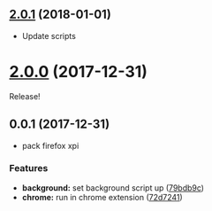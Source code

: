 <a name="2.0.1"></a>
## [2.0.1](https://github.com/dogwalk/webextension-build-link-plain/compare/v2.0.0...v2.0.1) (2018-01-01)

* Update scripts

<a name="2.0.0"></a>
# [2.0.0](https://github.com/dogwalk/webextension-build-link-plain/compare/v0.0.0...v2.0.0) (2017-12-31)

Release!

<a name="0.0.1"></a>
## 0.0.1 (2017-12-31)

* pack firefox xpi

### Features

* **background:** set background script up ([79bdb9c](https://github.com/dogwalk/webextension-build-link-plain/commit/79bdb9c))
* **chrome:** run in chrome extension ([72d7241](https://github.com/dogwalk/webextension-build-link-plain/commit/72d7241))

